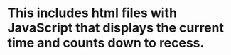 # This includes html files with JavaScript that displays the current time and counts down to recess.
